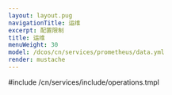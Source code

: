 ```yaml
---
layout: layout.pug
navigationTitle: 运维
excerpt: 配置限制
title: 运维
menuWeight: 30
model: /dcos/cn/services/prometheus/data.yml
render: mustache
---
```


#include /cn/services/include/operations.tmpl
